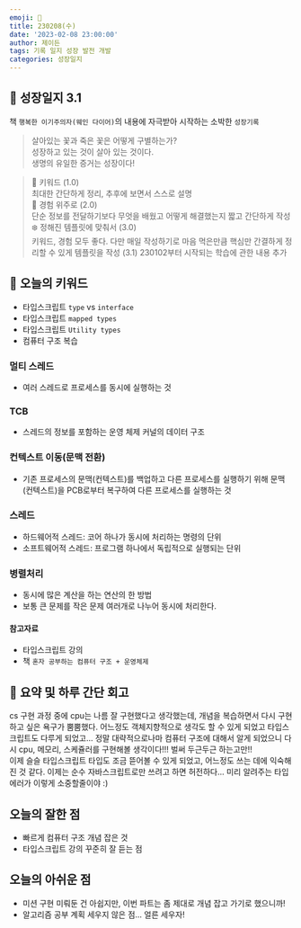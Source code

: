 ```yaml
---
emoji: 🌱
title: 230208(수)
date: '2023-02-08 23:00:00'
author: 제이든
tags: 기록 일지 성장 발전 개발
categories: 성장일지
---
```


## 🎄 성장일지 3.1

책 `행복한 이기주의자(웨인 다이어)`의 내용에 자극받아 시작하는 소박한 `성장기록`

> 살아있는 꽃과 죽은 꽃은 어떻게 구별하는가?<br/>
> 성장하고 있는 것이 살아 있는 것이다.<br/>
> 생명의 유일한 증거는 성장이다!

> 🌳 키워드 (1.0)<br/>
> 최대한 간단하게 정리, 추후에 보면서 스스로 설명<br/>
> 🍉 경험 위주로 (2.0)<br/>
> 단순 정보를 전달하기보다 무엇을 배웠고 어떻게 해결했는지 짧고 간단하게 작성<br/>
> ❄️ 정해진 템플릿에 맞춰서 (3.0)<br/>
> 키워드, 경험 모두 좋다. 다만 매일 작성하기로 마음 먹은만큼 핵심만 간결하게 정리할 수 있게 템플릿을 작성
> (3.1) 230102부터 시작되는 학습에 관한 내용 추가

## 🔑 오늘의 키워드

- 타입스크립트 `type` vs `interface`
- 타입스크립트 `mapped types`
- 타입스크립트 `Utility types`
- 컴퓨터 구조 복습

### 멀티 스레드

- 여러 스레드로 프로세스를 동시에 실행하는 것

### TCB

- 스레드의 정보를 포함하는 운영 체제 커널의 데이터 구조

### 컨텍스트 이동(문맥 전환)

- 기존 프로세스의 문맥(컨텍스트)를 백업하고 다른 프로세스를 실행하기 위해 문맥(컨텍스트)을 PCB로부터 복구하여 다른 프로세스를 실행하는 것

### 스레드

- 하드웨어적 스레드: 코어 하나가 동시에 처리하는 명령의 단위
- 소프트웨어적 스레드: 프로그램 하나에서 독립적으로 실행되는 단위

### 병렬처리

- 동시에 많은 계산을 하는 연산의 한 방법
- 보통 큰 문제를 작은 문제 여러개로 나누어 동시에 처리한다.

#### 참고자료

- 타입스크립트 강의
- 책 `혼자 공부하는 컴퓨터 구조 + 운영체제`

## 📝 요약 및 하루 간단 회고

cs 구현 과정 중에 cpu는 나름 잘 구현했다고 생각했는데, 개념을 복습하면서 다시 구현하고 싶은 욕구가 뿜뿜했다. 어느정도 객체지향적으로 생각도 할 수 있게 되었고
타입스크립트도 다루게 되었고... 정말 대략적으로나마 컴퓨터 구조에 대해서 알게 되었으니 다시 cpu, 메모리, 스케쥴러를 구현해볼 생각이다!!! 벌써 두근두근 하는고만!!<br/>
이제 슬슬 타입스크립트 타입도 조금 뜯어볼 수 있게 되었고, 어느정도 쓰는 데에 익숙해진 것 같다. 이제는 순수 자바스크립트로만 쓰려고 하면 허전하다... 미리 알려주는 타입 에러가 
이렇게 소중할줄이야 :) 

## 오늘의 잘한 점

- 빠르게 컴퓨터 구조 개념 잡은 것
- 타입스크립트 강의 꾸준히 잘 듣는 점

## 오늘의 아쉬운 점

- 미션 구현 미뤄둔 건 아쉽지만, 이번 파트는 좀 제대로 개념 잡고 가기로 했으니까!
- 알고리즘 공부 계획 세우지 않은 점... 얼른 세우자!

```toc

```